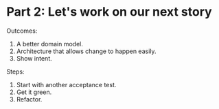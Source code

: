 # Part 2: Let's work on our next story

Outcomes:

1. A better domain model.
2. Architecture that allows change to happen easily.
3. Show intent.

Steps:

1. Start with another acceptance test.
2. Get it green.
3. Refactor.
